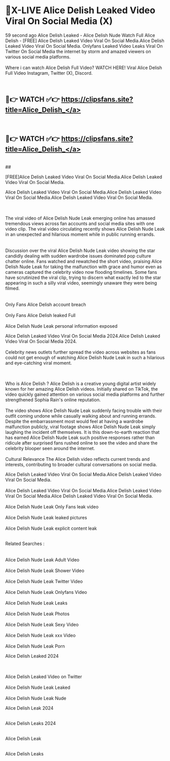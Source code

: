 # 🔴X-LIVE Alice Delish  Leaked Video Viral On Social Media (X)<br>


59 second ago Alice Delish  Leaked  - Alice Delish  Nude  Watch Full Alice Delish  - [FREE] Alice Delish  Leaked Video Viral On Social Media.Alice Delish  Leaked Video Viral On Social Media.   Onlyfans Leaked Video Leaks Viral On Twitter On Social Media the internet by storm and amazed viewers on various social media platforms. <br><br>
Where i can watch Alice Delish  Full Video? WATCH HERE! Viral Alice Delish  Full Video Instagram, Twitter (X), Discord. <br>


 <br>

##  🔴👉 WATCH ✅👉  <a href="https://clipsfans.site?title=Alice_Delish_&ref=git">https://clipsfans.site?title=Alice_Delish_</a> <br>
  <br>

##  🔴👉 WATCH ✅👉  <a href="https://clipsfans.site?title=Alice_Delish_&ref=git">https://clipsfans.site?title=Alice_Delish_</a> <br>
  <br>
  ##



[FREE]Alice Delish  Leaked Video Viral On Social Media.Alice Delish  Leaked Video Viral On Social Media. <br>

Alice Delish  Leaked Video Viral On Social Media.Alice Delish  Leaked Video Viral On Social Media.Alice Delish  Leaked Video Viral On Social Media. <br>


  <br>

  <br>
The viral video of Alice Delish  Nude Leak emerging online has amassed tremendous views across fan accounts and social media sites with one video clip. The viral video circulating recently shows Alice Delish  Nude Leak in an unexpected and hilarious moment while in public running errands.<br>
<br>


<br>
Discussion over the viral Alice Delish  Nude Leak video showing the star candidly dealing with sudden wardrobe issues dominated pop culture chatter online. Fans watched and rewatched the short video, praising Alice Delish  Nude Leak for taking the malfunction with grace and humor even as cameras captured the celebrity video now flooding timelines. Some fans have scrutinized the viral clip, trying to discern what exactly led to the star appearing in such a silly viral video, seemingly unaware they were being filmed.<br>
<br>
<br> 
Only Fans Alice Delish  account breach<br>
<br>
Only Fans Alice Delish  leaked Full <br>
<br>
Alice Delish  Nude Leak personal information exposed<br>

Alice Delish  Leaked Video Viral On Social Media 2024.Alice Delish  Leaked Video Viral On Social Media 2024. <br>
<br>
Celebrity news outlets further spread the video across websites as fans could not get enough of watching Alice Delish  Nude Leak in such a hilarious and eye-catching viral moment.<br>
<br>

<br>
Who is Alice Delish ? Alice Delish  is a creative young digital artist widely known for her amazing Alice Delish  videos. Initially shared on TikTok, the video quickly gained attention on various social media platforms and further strengthened Sophia Rain's online reputation.<br>
<br>
The video shows Alice Delish  Nude Leak suddenly facing trouble with their outfit coming undone while casually walking about and running errands. Despite the embarrassment most would feel at having a wardrobe malfunction publicly, viral footage shows Alice Delish  Nude Leak simply laughing the incident off themselves. It is this down-to-earth reaction that has earned Alice Delish  Nude Leak such positive responses rather than ridicule after surprised fans rushed online to see the video and share the celebrity blooper seen around the internet.<br>
<br>
Cultural Relevance The Alice Delish  video reflects current trends and interests, contributing to broader cultural conversations on social media.<br>

Alice Delish  Leaked Video Viral On Social Media.Alice Delish  Leaked Video Viral On Social Media.<br>
<br>
Alice Delish  Leaked Video Viral On Social Media.Alice Delish  Leaked Video Viral On Social Media.Alice Delish  Leaked Video Viral On Social Media.<br>
<br>
Alice Delish  Nude Leak Only Fans leak video<br>
<br>
Alice Delish  Nude Leak leaked pictures<br>
<br>
Alice Delish  Nude Leak explicit content leak<br>


<br>
Related Searches :<br>
<br>

<br>
Alice Delish  Nude Leak Adult Video<br>
<br>
Alice Delish  Nude Leak Shower Video<br>
<br>
Alice Delish  Nude Leak Twitter Video<br>
<br>
Alice Delish  Nude Leak Onlyfans Video<br>
<br>
Alice Delish  Nude Leak Leaks<br>
<br>
Alice Delish  Nude Leak Photos<br>

<br>
Alice Delish  Nude Leak Sexy Video<br>
<br>
Alice Delish  Nude Leak xxx Video<br>
<br>
Alice Delish  Nude Leak Porn<br>

Alice Delish   Leaked 2024 <br> <br>
<br>

Alice Delish  Leaked Video on Twitter <br>
<br>
Alice Delish  Nude Leak Leaked<br>
<br>
Alice Delish  Nude Leak Nude<br>


Alice Delish   Leak 2024 <br> <br>



Alice Delish   Leaks 2024 <br> <br>



 
Alice Delish   Leak<br> <br>



Alice Delish   Leaks<br> <br>





</p>




 



</p>










